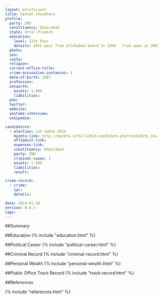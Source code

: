 ```yaml
---
layout: politician2
title: keshav choudhary
profile: 
  party: IND
  constituency: Ghaziabad
  state: Uttar Pradesh
  education: 
    level: 12th Pass
    details: 10th pass from allahabad board in 1999   from open in 2003
  photo: 
  sex: 
  caste: 
  religion: 
  current-office-title: 
  crime-accusation-instances: 1
  date-of-birth: 1987
  profession: 
  networth: 
    assets: 1,000
    liabilities: 
  pan: 
  twitter: 
  website: 
  youtube-interview: 
  wikipedia: 

candidature: 
  - election: Lok Sabha 2014
    myneta-link: http://myneta.info/ls2014/candidate.php?candidate_id=1680
    affidavit-link: 
    expenses-link: 
    constituency: Ghaziabad 
    party: IND
    criminal-cases: 1
    assets: 1,000
    liabilities: 
    result:  

crime-record: 
  - crime: 
    ipc: 
    details:  

date: 2014-01-28
version: 0.0.5
tags: 
---
```

##Summary


##Education
{% include "education.html" %}


##Political Career
{% include "political-career.html" %}


##Criminal Record
{% include "criminal-record.html" %}


##Personal Wealth
{% include "personal-wealth.html" %}


##Public Office Track Record
{% include "track-record.html" %}


##References


{% include "references.html" %}